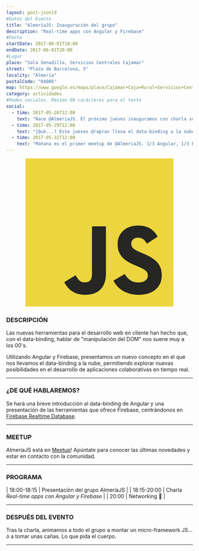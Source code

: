 ```yaml
---
layout: post-jsonld
#Datos del Evento
title: "AlmeríaJS: Inauguración del grupo"
description: "Real-time apps con Angular y Firebase"
#Fecha
startDate: 2017-06-01T18:00
endDate: 2017-06-01T20:00
#Lugar
place: "Sala Senadillo, Servicios Centrales Cajamar"
street: "Plaza de Barcelona, 5"
locality: "Almería"
postalCode: "04006"
map: https://www.google.es/maps/place/Cajamar+Caja+Rural+Servicios+Centrales/@36.8368122,-2.4559652,15z/data=!4m5!3m4!1s0x0:0x6e14dec6d5a5798c!8m2!3d36.8368122!4d-2.4559652
category: actividades
#Redes sociales. Máximo 90 carácteres para el texto
social:	
  - time: 2017-05-26T12:00
    text: "Nace @AlmeriaJS. El próximo jueves inauguramos con charla sobre Angular y Firebase!"
  - time: 2017-05-29T12:00
    text: "jQué...? Este jueves @raprav lleva el data-binding a la nube con Angular y Firebase"
  - time: 2017-05-31T12:00
    text: "Mañana es el primer meetup de @AlmeriaJS. 1/3 Angular, 1/3 Firebase y 1/3 Beers!"
---
```


<p align="center">
  <img src="/recursos/2017-06-01/almeriajs/js.png" alt="AlmeríaJS" width="400px"/>
</p>


### DESCRIPCIÓN
Las nuevas herramientas para el desarrollo web en cliente han hecho que, con el data-binding, hablar de "manipulación del DOM" nos suene muy a los 00's. 

Utilizando Angular y Firebase, presentamos un nuevo concepto en el que nos llevamos el data-binding a la nube, permitiendo explorar nuevas posibilidades en el desarrollo de aplicaciones colaborativas en tiempo real.

---

### ¿DE QUÉ HABLAREMOS?
Se hará una breve introducción al data-binding de Angular y una presentación de las herramientas que ofrece Firebase, centrándonos en [Firebase Realtime Database](https://firebase.google.com/docs/database/?hl=es).

---

### MEETUP
AlmeríaJS está en [Meetup](https://www.meetup.com/es-ES/almeriajs/)! Apúntate para conocer las últimas novedades y estar en contacto con la comunidad.

---

### PROGRAMA
| 18:00-18:15   | Presentación del grupo AlmeríaJS  				|
| 18:15-20:00   | Charla _Real-time apps con Angular y Firebase_ 	|
| 20:00 		| Networking 🍻										|


---



### DESPUÉS DEL EVENTO
Tras la charla, animamos a todo el grupo a montar un micro-framework JS... o a tomar unas cañas. Lo que pida el cuerpo.

---


